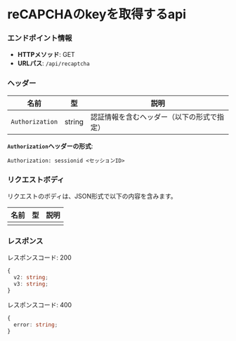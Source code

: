 # reCAPCHAのkeyを取得するapi

### エンドポイント情報

- **HTTPメソッド**: GET
- **URLパス**: `/api/recaptcha`

### ヘッダー

| 名前            | 型     | 説明                                       |
| --------------- | ------ | ------------------------------------------ |
| `Authorization` | string | 認証情報を含むヘッダー（以下の形式で指定） |

**`Authorization`ヘッダーの形式**:

```
Authorization: sessionid <セッションID>
```

### リクエストボディ

リクエストのボディは、JSON形式で以下の内容を含みます。

| 名前 | 型 | 説明 |
| ---- | -- | ---- |
|      |    |      |

### レスポンス

レスポンスコード: 200

```ts
{
  v2: string;
  v3: string;
}
```

レスポンスコード: 400

```ts
{
  error: string;
}
```
